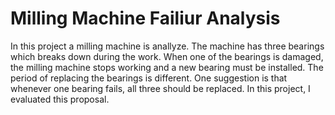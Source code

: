 # Milling Machine Failiur Analysis
In this project a milling machine is anallyze. The machine has three bearings which breaks down during the work.
When one of the bearings is damaged, the milling machine stops working and a new bearing must be installed. 
The period of replacing the bearings is different. One suggestion is that whenever one bearing fails, all three should be replaced. 
In this project, I evaluated this proposal.
